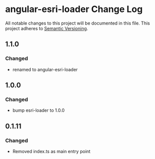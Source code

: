 # angular-esri-loader Change Log
All notable changes to this project will be documented in this file.
This project adheres to [Semantic Versioning](http://semver.org/).

## 1.1.0

### Changed
- renamed to angular-esri-loader

## 1.0.0

### Changed
- bump esri-loader to 1.0.0 

## 0.1.11
### Changed
- Removed index.ts as main entry point
